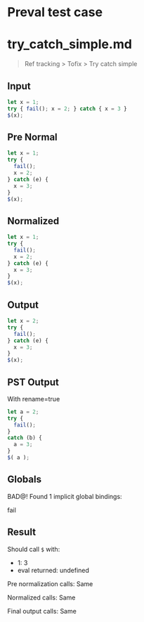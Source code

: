 # Preval test case

# try_catch_simple.md

> Ref tracking > Tofix > Try catch simple
>
> 

## Input

`````js filename=intro
let x = 1;
try { fail(); x = 2; } catch { x = 3 }
$(x);
`````

## Pre Normal


`````js filename=intro
let x = 1;
try {
  fail();
  x = 2;
} catch (e) {
  x = 3;
}
$(x);
`````

## Normalized


`````js filename=intro
let x = 1;
try {
  fail();
  x = 2;
} catch (e) {
  x = 3;
}
$(x);
`````

## Output


`````js filename=intro
let x = 2;
try {
  fail();
} catch (e) {
  x = 3;
}
$(x);
`````

## PST Output

With rename=true

`````js filename=intro
let a = 2;
try {
  fail();
}
catch (b) {
  a = 3;
}
$( a );
`````

## Globals

BAD@! Found 1 implicit global bindings:

fail

## Result

Should call `$` with:
 - 1: 3
 - eval returned: undefined

Pre normalization calls: Same

Normalized calls: Same

Final output calls: Same
